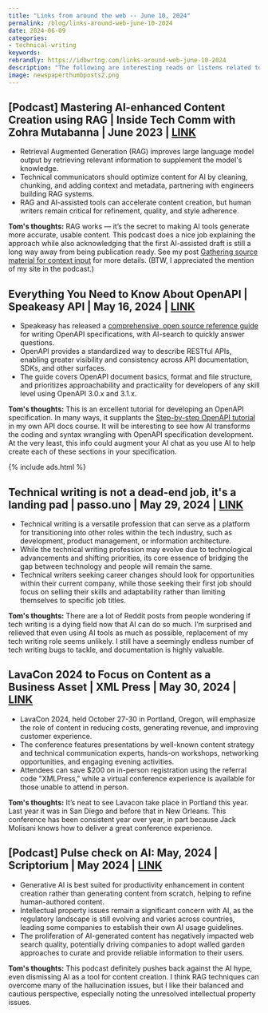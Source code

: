 ```yaml
---
title: "Links from around the web -- June 10, 2024"
permalink: /blog/links-around-web-june-10-2024
date: 2024-06-09
categories:
- technical-writing
keywords: 
rebrandly: https://idbwrtng.com/links-around-web-june-10-2024
description: "The following are interesting reads or listens related to tech comm. The summary bullets are AI-generated, followed by my own non-AI-generated thoughts. Topics include podcasts on RAG techniques for AI content development, OpenAPI reference guides, dead-end counterarguments, Lavacon in Portland, and AI cautiousness."
image: newspaperthumbposts2.png
---
```


## [Podcast] Mastering AI-enhanced Content Creation using RAG | Inside Tech Comm with Zohra Mutabanna | June 2023 | [LINK](https://www.insidetechcomm.show/1728253/15162890-s5e5-mastering-ai-enhanced-content-creation-using-retrieval-augmented-generation-rag-with-manny-silva)

* Retrieval Augmented Generation (RAG) improves large language model output by retrieving relevant information to supplement the model's knowledge.
* Technical communicators should optimize content for AI by cleaning, chunking, and adding context and metadata, partnering with engineers building RAG systems.
* RAG and AI-assisted tools can accelerate content creation, but human writers remain critical for refinement, quality, and style adherence.

**Tom's thoughts:** RAG works — it’s the secret to making AI tools generate more accurate, usable content. This podcast does a nice job explaining the approach while also acknowledging that the first AI-assisted draft is still a long way away from being publication ready. See my post [Gathering source material for context input](https://idratherbewriting.com/ai/prompt-engineering-source-material-context.html) for more details. (BTW, I appreciated the mention of my site in the podcast.)

## Everything You Need to Know About OpenAPI | Speakeasy API | May 16, 2024 | [LINK](https://www.speakeasyapi.dev/post/openapi-reference-guide)


* Speakeasy has released a [comprehensive, open source reference guide](https://www.speakeasyapi.dev/openapi) for writing OpenAPI specifications, with AI-search to quickly answer questions.
* OpenAPI provides a standardized way to describe RESTful APIs, enabling greater visibility and consistency across API documentation, SDKs, and other surfaces.
* The guide covers OpenAPI document basics, format and file structure, and prioritizes approachability and practicality for developers of any skill level using OpenAPI 3.0.x and 3.1.x.

**Tom's thoughts:** This is an excellent tutorial for developing an OpenAPI specification. In many ways, it supplants the [Step-by-step OpenAPI tutorial](https://idratherbewriting.com/learnapidoc/openapi_tutorial.html) in my own API docs course. It will be interesting to see how AI transforms the coding and syntax wrangling with OpenAPI specification development. At the very least, this info could augment your AI chat as you use AI to help create each of these sections in your specification.

{% include ads.html %}

## Technical writing is not a dead-end job, it's a landing pad | passo.uno | May 29, 2024 | [LINK](https://passo.uno/posts/technical-writing-is-not-a-dead-end-job/)

* Technical writing is a versatile profession that can serve as a platform for transitioning into other roles within the tech industry, such as development, product management, or information architecture.
* While the technical writing profession may evolve due to technological advancements and shifting priorities, its core essence of bridging the gap between technology and people will remain the same.
* Technical writers seeking career changes should look for opportunities within their current company, while those seeking their first job should focus on selling their skills and adaptability rather than limiting themselves to specific job titles.

**Tom's thoughts:** There are a lot of Reddit posts from people wondering if tech writing is a dying field now that AI can do so much. I’m surprised and relieved that even using AI tools as much as possible, replacement of my tech writing role seems unlikely. I still have a seemingly endless number of tech writing bugs to tackle, and documentation is highly valuable.

## LavaCon 2024 to Focus on Content as a Business Asset | XML Press | May 30, 2024 | [LINK](https://xmlpress.net/2024/05/30/lavacon-2024/)

* LavaCon 2024, held October 27-30 in Portland, Oregon, will emphasize the role of content in reducing costs, generating revenue, and improving customer experience.
* The conference features presentations by well-known content strategy and technical communication experts, hands-on workshops, networking opportunities, and engaging evening activities.
* Attendees can save $200 on in-person registration using the referral code "XMLPress," while a virtual conference experience is available for those unable to attend in person.

**Tom's thoughts:** It’s neat to see Lavacon take place in Portland this year. Last year it was in San Diego and before that in New Orleans. This conference has been consistent year over year, in part because Jack Molisani knows how to deliver a great conference experience.

## [Podcast] Pulse check on AI: May, 2024 | Scriptorium | May 2024 | [LINK](https://www.scriptorium.com/2024/05/pulse-check-on-ai-may-2024/)

* Generative AI is best suited for productivity enhancement in content creation rather than generating content from scratch, helping to refine human-authored content.
* Intellectual property issues remain a significant concern with AI, as the regulatory landscape is still evolving and varies across countries, leading some companies to establish their own AI usage guidelines.
* The proliferation of AI-generated content has negatively impacted web search quality, potentially driving companies to adopt walled garden approaches to curate and provide reliable information to their users.

**Tom's thoughts:** This podcast definitely pushes back against the AI hype, even dismissing AI as a tool for content creation. I think RAG techniques can overcome many of the hallucination issues, but I like their balanced and cautious perspective, especially noting the unresolved intellectual property issues.
